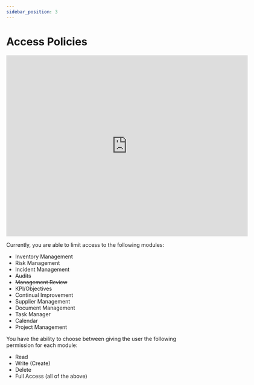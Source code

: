```yaml
---
sidebar_position: 3
---
```


# Access Policies

<iframe width="640" height="480" src="https://www.youtube.com/embed/kU6EgrtGF4o" title="Access Policies" frameborder="0" allow="accelerometer; clipboard-write; encrypted-media; gyroscope; picture-in-picture" allowfullscreen></iframe>

 Currently, you are able to limit access to the following modules:

+ Inventory Management
+ Risk Management
+ Incident Management
+ ~~Audits~~
+ ~~Management Review~~
+ KPI/Objectives
+ Continual Improvement
+ Supplier Management
+ Document Management
+ Task Manager
+ Calendar
+ Project Management

You have the ability to choose between giving the user the following permission for each module:

+ Read
+ Write (Create)
+ Delete
+ Full Access (all of the above)
